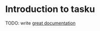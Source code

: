 # Introduction to tasku

TODO: write [great documentation](http://jacobian.org/writing/what-to-write/)
